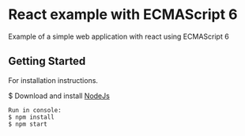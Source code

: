 # React example with ECMAScript 6
Example of a simple web application with react using ECMAScript 6 

Getting Started
---------------

For installation instructions.

$ Download and install [NodeJs](https://nodejs.org/en/) 
```
Run in console: 
$ npm install
$ npm start
```
